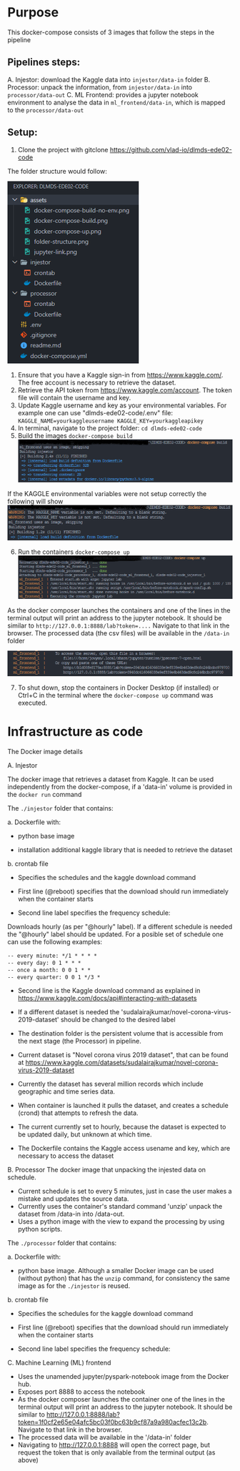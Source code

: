 # Purpose

This docker-compose consists of 3 images that follow the steps in the pipeline

## Pipelines steps:

A. Injestor: download the Kaggle data into `injestor/data-in` folder
B. Processor: unpack the information, from `injestor/data-in` into `processor/data-out` 
C. ML Frontend: provides a jupyter notebook environment to analyse the data in `ml_frontend/data-in`, which is mapped to the `processor/data-out`

## Setup:

1. Clone the project with gitclone https://github.com/vlad-io/dlmds-ede02-code

The folder structure would follow:

![project folder structure](/assets/folder-structure.png)

1. Ensure that you have a Kaggle sign-in from https://www.kaggle.com/. The free account is necessary to retrieve the dataset.
2. Retrieve the API token from https://www.kaggle.com/account. The token file will contain the username and key.
3. Update Kaggle username and key as your environmental variables. For example one can use "dlmds-ede02-code/.env" file:
        `KAGGLE_NAME=yourkaggleusername
        KAGGLE_KEY=yourkaggleapikey`
4. In terminal, navigate to the project folder: 
        `cd dlmds-ede02-code`
5. Build the images
        `docker-compose build`
![docker-compose up expected output](/assets/docker-compose-build.png)

If the KAGGLE environmental variables were not setup correctly the following will show
![docker-compose up expected output](/assets/docker-compose-build-no-env.png)

6. Run the containers
        `docker-compose up`
![docker-compose up expected output](/assets/docker-compose-up.png)

As the docker composer launches the containers and one of the lines in the terminal output will print an address to the jupyter notebook. It should be similar to `http://127.0.0.1:8888/lab?token=....` Navigate to that link in the browser. The processed data (the csv files) will be available in the `/data-in` folder

![jupyter access link example](/assets/jupyter-link.png)

7. To shut down, stop the containers in Docker Desktop (if installed) or Ctrl+C in the terminal where the `docker-compose up` command was executed.

# Infrastructure as code

The Docker image details

A. Injestor

The docker image that retrieves a dataset from Kaggle. It can be used independently from the docker-compose, if a 'data-in' volume is provided in the `docker run` command

The `./injestor` folder that contains:

a. Dockerfile with:

- python base image

- installation additional kaggle library that is needed to retrieve the dataset

b. crontab file 

- Specifies the schedules and the kaggle download command

- First line (@reboot) specifies that the download should run immediately when the container starts

- Second line label specifies the frequency schedule:

Downloads hourly (as per "@hourly" label). If a different schedule is needed the "@hourly" label should be updated. For a posible set of schedule one can use the following examples:

    -- every minute: */1 * * * *
    -- every day: 0 1 * * *
    -- once a month: 0 0 1 * *
    -- every quarter: 0 0 1 */3 *

- Second line is the Kaggle download command as explained in https://www.kaggle.com/docs/api#interacting-with-datasets

- If a different dataset is needed the 'sudalairajkumar/novel-corona-virus-2019-dataset' should be changed to the desired label
- The destination folder is the persistent volume that is accessible from the next stage (the Processor) in pipeline.

- Current dataset is "Novel corona virus 2019 dataset", that can be found at https://www.kaggle.com/datasets/sudalairajkumar/novel-corona-virus-2019-dataset
- Currently the dataset has several million records which include geographic and time series data.
- When container is launched it pulls the dataset, and creates a schedule (crond) that attempts to refresh the data.
- The current currently set to hourly, because the dataset is expected to be updated daily, but unknown at which time.
- The Dockerfile contains the Kaggle access usename and key, which are necessary to access the dataset

B. Processor
The docker image that unpacking the injested data on schedule.
- Current schedule is set to every 5 minutes, just in case the user makes a mistake and updates the source data.
- Currently uses the container's standard command 'unzip' unpack the dataset from /data-in into /data-out.
- Uses a python image with the view to expand the processing by using python scripts.

The `./processor` folder that contains:

a. Dockerfile with:

- python base image. Although a smaller Docker image can be used (without python) that has the `unzip` command, for consistency the same image as for the `./injestor` is reused.

b. crontab file 

- Specifies the schedules for the kaggle download command

- First line (@reboot) specifies that the download should run immediately when the container starts

- Second line label specifies the frequency schedule:

C. Machine Learning (ML) frontend
- Uses the unamended jupyter/pyspark-notebook image from the Docker hub. 
- Exposes port 8888 to access the notebook 
- As the docker composer launches the container one of the lines in the terminal output will print an address to the jupyter notebook. It should be similar to http://127.0.0.1:8888/lab?token=1f0cf2e65e04afc5bc03f0bc63b9cf87a9a980acfec13c2b. Navigate to that link in the browser. 
- The processed data will be available in the '/data-in' folder
- Navigating to http://127.0.0.1:8888 will open the correct page, but request the token that is only available from the terminal output (as above)
